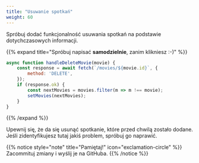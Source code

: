```yaml
---
title: "Usuwanie spotkań"
weight: 60
---
```


Spróbuj dodać funkcjonalność usuwania spotkań na podstawie dotychczasowych informacji.

{{% expand title="Spróbuj napisać **samodzielnie**, zanim klikniesz :-)" %}}

```jsx
async function handleDeleteMovie(movie) {
    const response = await fetch(`/movies/${movie.id}`, {
        method: 'DELETE',
    });
    if (response.ok) {
        const nextMovies = movies.filter(m => m !== movie);
        setMovies(nextMovies);
    }
}
```

{{% /expand %}}

Upewnij się, że da się usunąć spotkanie, które przed chwilą zostało dodane. Jeśli
zidentyfikujesz tutaj jakiś problem, spróbuj go naprawić.

{{% notice style="note" title="Pamiętaj!" icon="exclamation-circle" %}}
Zacommituj zmiany i wyślij je na GitHuba.
{{% /notice %}}
